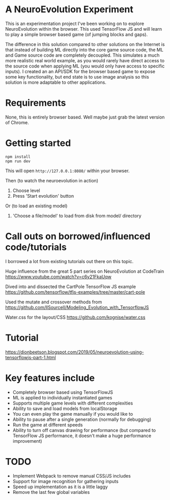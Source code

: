 # A NeuroEvolution Experiment
This is an experimentation project I've been working on to explore NeuroEvolution within the browser. This used TensorFlow JS and will learn to play a simple browser based game (of jumping blocks and gaps).

The difference in this solution compared to other solutions on the Internet is that instead of building ML directly into the core game source code, the ML and Game source code are completely decoupled. This simulates a much more realistic real world example, as you would rarely have direct access to the source code when applying ML (you would only have access to specific inputs). I created an an API/SDK for the browser based game to expose some key functionality, but end state is to use image analysis so this solution is more adaptable to other applications.

# Requirements
None, this is entirely browser based. Well maybe just grab the latest version of Chrome.

# Getting started
```
npm install
npm run dev
```

This will open `http://127.0.0.1:8080/` within your browser.

Then (to watch the neuroevolution in action)
1. Choose level
2. Press 'Start evolution' button

Or (to load an existing model)
1. 'Choose a file/model' to load from disk from model/ directory

# Call outs on borrowed/influenced code/tutorials
I borrowed a lot from existing tutorials out there on this topic.

Huge influence from the great 5 part series on NeuroEvolution at CodeTrain
https://www.youtube.com/watch?v=c6y21FkaUqw

Dived into and dissected the CartPole TensorFlow JS example
https://github.com/tensorflow/tfjs-examples/tree/master/cart-pole

Used the mutate and crossover methods from
https://github.com/llSourcell/Modeling_Evolution_with_TensorflowJS

Water.css for the layout/CSS
https://github.com/kognise/water.css

# Tutorial
https://dionbeetson.blogspot.com/2019/05/neuroevolution-using-tensorflowjs-part-1.html

# Key features include
 - Completely browser based using TensorFlowJS
 - ML is applied to individually instantiated games
 - Supports multiple game levels with different complexities
 - Ability to save and load models from localStorage
 - You can even play the game manually if you would like to
 - Ability to pause after a single generation (normally for debugging)
 - Run the game at different speeds
 - Ability to turn off canvas drawing for performance (but compared to TensorFlow JS performance, it doesn't make a huge performance improvement)

# TODO
 - Implement Webpack to remove manual CSS/JS includes
 - Support for image recognition for gathering inputs
 - Speed up implementation as it is a little laggy
 - Remove the last few global variables
